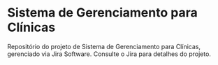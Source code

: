 # Sistema de Gerenciamento para Clínicas
Repositório do projeto de Sistema de Gerenciamento para Clínicas, gerenciado via Jira Software. Consulte o Jira para detalhes do projeto.

